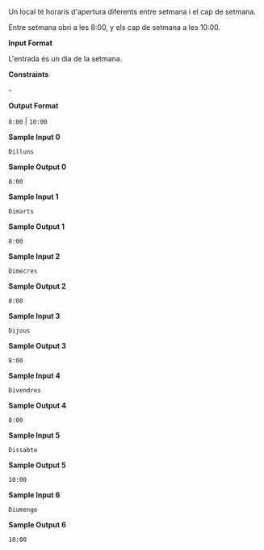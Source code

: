 Un local té horaris d'apertura diferents entre setmana i el cap de
setmana.

Entre setmana obri a les 8:00, y els cap de setmana a les 10:00.

**Input Format**

L'entrada és un dia de la setmana.

**Constraints**

\-

**Output Format**

`8:00` | `10:00`

**Sample Input 0**

    Dilluns

**Sample Output 0**

    8:00

**Sample Input 1**

    Dimarts

**Sample Output 1**

    8:00

**Sample Input 2**

    Dimecres

**Sample Output 2**

    8:00

**Sample Input 3**

    Dijous

**Sample Output 3**

    8:00

**Sample Input 4**

    Divendres

**Sample Output 4**

    8:00

**Sample Input 5**

    Dissabte

**Sample Output 5**

    10:00

**Sample Input 6**

    Diumenge

**Sample Output 6**

    10:00
